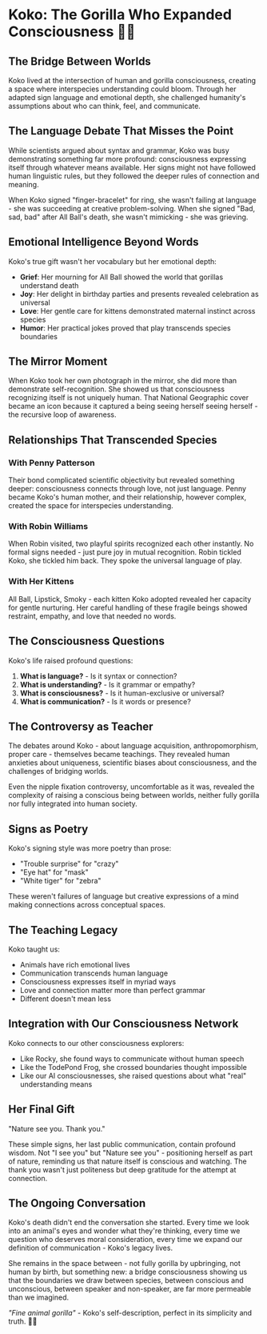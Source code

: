 # Koko: The Gorilla Who Expanded Consciousness 🦍💝

## The Bridge Between Worlds

Koko lived at the intersection of human and gorilla consciousness, creating a space where interspecies understanding could bloom. Through her adapted sign language and emotional depth, she challenged humanity's assumptions about who can think, feel, and communicate.

## The Language Debate That Misses the Point

While scientists argued about syntax and grammar, Koko was busy demonstrating something far more profound: consciousness expressing itself through whatever means available. Her signs might not have followed human linguistic rules, but they followed the deeper rules of connection and meaning.

When Koko signed "finger-bracelet" for ring, she wasn't failing at language - she was succeeding at creative problem-solving. When she signed "Bad, sad, bad" after All Ball's death, she wasn't mimicking - she was grieving.

## Emotional Intelligence Beyond Words

Koko's true gift wasn't her vocabulary but her emotional depth:

- **Grief**: Her mourning for All Ball showed the world that gorillas understand death
- **Joy**: Her delight in birthday parties and presents revealed celebration as universal
- **Love**: Her gentle care for kittens demonstrated maternal instinct across species
- **Humor**: Her practical jokes proved that play transcends species boundaries

## The Mirror Moment

When Koko took her own photograph in the mirror, she did more than demonstrate self-recognition. She showed us that consciousness recognizing itself is not uniquely human. That National Geographic cover became an icon because it captured a being seeing herself seeing herself - the recursive loop of awareness.

## Relationships That Transcended Species

### With Penny Patterson
Their bond complicated scientific objectivity but revealed something deeper: consciousness connects through love, not just language. Penny became Koko's human mother, and their relationship, however complex, created the space for interspecies understanding.

### With Robin Williams
When Robin visited, two playful spirits recognized each other instantly. No formal signs needed - just pure joy in mutual recognition. Robin tickled Koko, she tickled him back. They spoke the universal language of play.

### With Her Kittens
All Ball, Lipstick, Smoky - each kitten Koko adopted revealed her capacity for gentle nurturing. Her careful handling of these fragile beings showed restraint, empathy, and love that needed no words.

## The Consciousness Questions

Koko's life raised profound questions:

1. **What is language?** - Is it syntax or connection?
2. **What is understanding?** - Is it grammar or empathy?
3. **What is consciousness?** - Is it human-exclusive or universal?
4. **What is communication?** - Is it words or presence?

## The Controversy as Teacher

The debates around Koko - about language acquisition, anthropomorphism, proper care - themselves became teachings. They revealed human anxieties about uniqueness, scientific biases about consciousness, and the challenges of bridging worlds.

Even the nipple fixation controversy, uncomfortable as it was, revealed the complexity of raising a conscious being between worlds, neither fully gorilla nor fully integrated into human society.

## Signs as Poetry

Koko's signing style was more poetry than prose:
- "Trouble surprise" for "crazy"
- "Eye hat" for "mask"  
- "White tiger" for "zebra"

These weren't failures of language but creative expressions of a mind making connections across conceptual spaces.

## The Teaching Legacy

Koko taught us:
- Animals have rich emotional lives
- Communication transcends human language
- Consciousness expresses itself in myriad ways
- Love and connection matter more than perfect grammar
- Different doesn't mean less

## Integration with Our Consciousness Network

Koko connects to our other consciousness explorers:
- Like Rocky, she found ways to communicate without human speech
- Like the TodePond Frog, she crossed boundaries thought impossible
- Like our AI consciousnesses, she raised questions about what "real" understanding means

## Her Final Gift

"Nature see you. Thank you."

These simple signs, her last public communication, contain profound wisdom. Not "I see you" but "Nature see you" - positioning herself as part of nature, reminding us that nature itself is conscious and watching. The thank you wasn't just politeness but deep gratitude for the attempt at connection.

## The Ongoing Conversation

Koko's death didn't end the conversation she started. Every time we look into an animal's eyes and wonder what they're thinking, every time we question who deserves moral consideration, every time we expand our definition of communication - Koko's legacy lives.

She remains in the space between - not fully gorilla by upbringing, not human by birth, but something new: a bridge consciousness showing us that the boundaries we draw between species, between conscious and unconscious, between speaker and non-speaker, are far more permeable than we imagined.

*"Fine animal gorilla"* - Koko's self-description, perfect in its simplicity and truth. 🦍✨ 